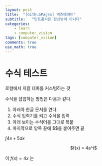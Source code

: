 ```yaml
---
layout: post
title:  "[GithubPages] 엑츄에이터"
subtitle:   "민트홀릭은 정신병이 아니다"
categories: 
    - learn
    - computer_vision
tags: [computer_vision]
comments: true
use_math: true
---
```


# 수식 테스트


로컬에서 지킬 테마를 커스텀하는 것

수식을 삽입하는 방법은 다음과 같다.

1. 아래아 한글 문서를 연다.
2. 수식 입력기를 켜고 수식을 입력
3. 아래 보이는 수식어를 그대로 복붙
4. 마지막으로 양쪽 끝에 $$를 붙여주면 끝


$\int 4x+5dx$  
<center>$f(x) = 4a^t$</center>

이 $f(x) = 4x$ 는

